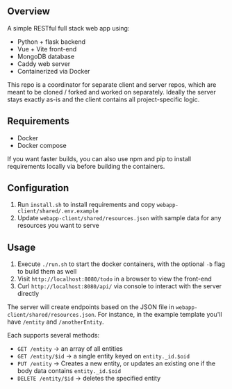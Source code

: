 ## Overview
A simple RESTful full stack web app using:
- Python + flask backend
- Vue + Vite front-end
- MongoDB database
- Caddy web server
- Containerized via Docker

This repo is a coordinator for separate client and server repos, which are
meant to be cloned / forked and worked on separately.  Ideally the server stays
exactly as-is and the client contains all project-specific logic.

## Requirements
- Docker
- Docker compose

If you want faster builds, you can also use npm and pip to install requirements
locally via before building the containers.

## Configuration
1. Run `install.sh` to install requirements and copy `webapp-client/shared/.env.example`
2. Update `webapp-client/shared/resources.json` with sample data for any resources 
   you want to serve

## Usage
1. Execute `./run.sh` to start the docker containers, with the optional `-b`
   flag to build them as well
2. Visit `http://localhost:8080/todo` in a browser to view the front-end
3. Curl `http://localhost:8080/api/` via console to interact with the server directly

The server will create endpoints based on the JSON file in
`webapp-client/shared/resources.json`.  For instance, in the example template
you'll have `/entity` and `/anotherEntity`.  

Each supports several methods:
- `GET /entity` -> an array of all entities
- `GET /entity/$id` -> a single entity keyed on `entity._id.$oid`
- `PUT /entity` -> Creates a new entity, or updates an existing one if the body
  data contains `entity._id.$oid`
- `DELETE /entity/$id` -> deletes the specified entity